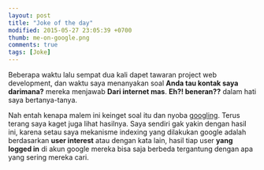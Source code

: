 ```yaml
---
layout: post
title: "Joke of the day"
modified: 2015-05-27 23:05:39 +0700
thumb: me-on-google.png
comments: true
tags: [Joke]
---
```

Beberapa waktu lalu sempat dua kali dapet tawaran project web development, dan waktu saya menanyakan soal __Anda tau kontak saya darimana?__ mereka menjawab __Dari internet mas__. __Eh?! beneran??__ dalam hati saya bertanya-tanya.

Nah entah kenapa malem ini keinget soal itu dan nyoba [googling](http://google.com/?s=Web+developer+pekalongan). Terus terang saya kaget juga lihat hasilnya. Saya sendiri gak yakin dengan hasil ini, karena setau saya mekanisme indexing yang dilakukan google adalah berdasarkan __user interest__ atau dengan kata lain, hasil tiap user __yang logged in__ di akun google mereka bisa saja berbeda tergantung dengan apa yang sering mereka cari.
